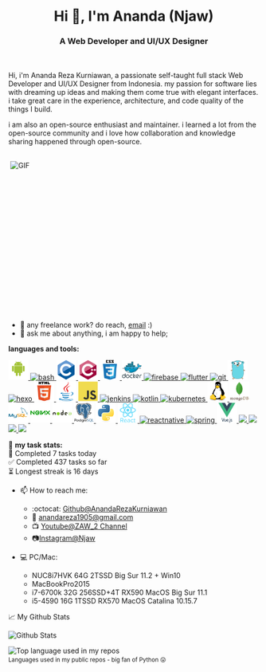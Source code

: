 <h1 align="center">Hi 👋, I'm Ananda (Njaw)</h1>
<h3 align="center">A Web Developer and UI/UX Designer </h3>

<br/>
<br/>
Hi, i'm Ananda Reza Kurniawan, a passionate self-taught full stack Web Developer and UI/UX Designer from Indonesia. my passion for software lies with dreaming up ideas and making them come true with elegant interfaces. i take great care in the experience, architecture, and code quality of the things I build.

i am also an open-source enthusiast and maintainer. i learned a lot from the open-source community and i love how collaboration and knowledge sharing happened through open-source.

<br>
<img align="right" alt="GIF" src="https://github.com/abhisheknaiidu/abhisheknaiidu/blob/master/code.gif?raw=true" width="500" height="320" />
</br>
 
- 💼 any freelance work? do reach, [email](mailto:anandareza1905@gmail.com) :)
- 💬 ask me about anything, i am happy to help;

**languages and tools:**  

<p align="left"> <a href="https://developer.android.com" target="_blank"> <img src="https://raw.githubusercontent.com/devicons/devicon/master/icons/android/android-original-wordmark.svg" alt="android" width="40" height="40"/> </a> <a href="https://www.gnu.org/software/bash/" target="_blank"> <img src="https://www.vectorlogo.zone/logos/gnu_bash/gnu_bash-icon.svg" alt="bash" width="40" height="40"/> </a> <a href="https://www.cprogramming.com/" target="_blank"> <img src="https://raw.githubusercontent.com/devicons/devicon/master/icons/c/c-original.svg" alt="c" width="40" height="40"/> </a> <a href="https://www.w3schools.com/cpp/" target="_blank"> <img src="https://raw.githubusercontent.com/devicons/devicon/master/icons/cplusplus/cplusplus-original.svg" alt="cplusplus" width="40" height="40"/> </a> <a href="https://www.w3schools.com/css/" target="_blank"> <img src="https://raw.githubusercontent.com/devicons/devicon/master/icons/css3/css3-original-wordmark.svg" alt="css3" width="40" height="40"/> </a> <a href="https://www.docker.com/" target="_blank"> <img src="https://raw.githubusercontent.com/devicons/devicon/master/icons/docker/docker-original-wordmark.svg" alt="docker" width="40" height="40"/> </a> <a href="https://firebase.google.com/" target="_blank"> <img src="https://www.vectorlogo.zone/logos/firebase/firebase-icon.svg" alt="firebase" width="40" height="40"/> </a> <a href="https://flutter.dev" target="_blank"> <img src="https://www.vectorlogo.zone/logos/flutterio/flutterio-icon.svg" alt="flutter" width="40" height="40"/> </a> <a href="https://git-scm.com/" target="_blank"> <img src="https://www.vectorlogo.zone/logos/git-scm/git-scm-icon.svg" alt="git" width="40" height="40"/> </a> <a href="https://golang.org" target="_blank"> <img src="https://raw.githubusercontent.com/devicons/devicon/master/icons/go/go-original.svg" alt="go" width="40" height="40"/> </a> <a href="hexo.io/" target="_blank"> <img src="https://www.vectorlogo.zone/logos/hexoio/hexoio-icon.svg" alt="hexo" width="40" height="40"/> </a> <a href="https://www.w3.org/html/" target="_blank"> <img src="https://raw.githubusercontent.com/devicons/devicon/master/icons/html5/html5-original-wordmark.svg" alt="html5" width="40" height="40"/> </a> <a href="https://www.java.com" target="_blank"> <img src="https://raw.githubusercontent.com/devicons/devicon/master/icons/java/java-original.svg" alt="java" width="40" height="40"/> </a> <a href="https://developer.mozilla.org/en-US/docs/Web/JavaScript" target="_blank"> <img src="https://raw.githubusercontent.com/devicons/devicon/master/icons/javascript/javascript-original.svg" alt="javascript" width="40" height="40"/> </a> <a href="https://www.jenkins.io" target="_blank"> <img src="https://www.vectorlogo.zone/logos/jenkins/jenkins-icon.svg" alt="jenkins" width="40" height="40"/> </a> <a href="https://kotlinlang.org" target="_blank"> <img src="https://www.vectorlogo.zone/logos/kotlinlang/kotlinlang-icon.svg" alt="kotlin" width="40" height="40"/> </a> <a href="https://kubernetes.io" target="_blank"> <img src="https://www.vectorlogo.zone/logos/kubernetes/kubernetes-icon.svg" alt="kubernetes" width="40" height="40"/> </a> <a href="https://www.linux.org/" target="_blank"> <img src="https://raw.githubusercontent.com/devicons/devicon/master/icons/linux/linux-original.svg" alt="linux" width="40" height="40"/> </a> <a href="https://www.mongodb.com/" target="_blank"> <img src="https://raw.githubusercontent.com/devicons/devicon/master/icons/mongodb/mongodb-original-wordmark.svg" alt="mongodb" width="40" height="40"/> </a> <a href="https://www.mysql.com/" target="_blank"> <img src="https://raw.githubusercontent.com/devicons/devicon/master/icons/mysql/mysql-original-wordmark.svg" alt="mysql" width="40" height="40"/> </a> <a href="https://www.nginx.com" target="_blank"> <img src="https://raw.githubusercontent.com/devicons/devicon/master/icons/nginx/nginx-original.svg" alt="nginx" width="40" height="40"/> </a> <a href="https://nodejs.org" target="_blank"> <img src="https://raw.githubusercontent.com/devicons/devicon/master/icons/nodejs/nodejs-original-wordmark.svg" alt="nodejs" width="40" height="40"/> </a> <a href="https://www.postgresql.org" target="_blank"> <img src="https://raw.githubusercontent.com/devicons/devicon/master/icons/postgresql/postgresql-original-wordmark.svg" alt="postgresql" width="40" height="40"/> </a> <a href="https://www.python.org" target="_blank"> <img src="https://raw.githubusercontent.com/devicons/devicon/master/icons/python/python-original.svg" alt="python" width="40" height="40"/> </a> <a href="https://reactjs.org/" target="_blank"> <img src="https://raw.githubusercontent.com/devicons/devicon/master/icons/react/react-original-wordmark.svg" alt="react" width="40" height="40"/> </a> <a href="https://reactnative.dev/" target="_blank"> <img src="https://reactnative.dev/img/header_logo.svg" alt="reactnative" width="40" height="40"/> </a> <a href="https://spring.io/" target="_blank"> <img src="https://www.vectorlogo.zone/logos/springio/springio-icon.svg" alt="spring" width="40" height="40"/> </a> <a href="https://vuejs.org/" target="_blank"> <img src="https://raw.githubusercontent.com/devicons/devicon/master/icons/vuejs/vuejs-original-wordmark.svg" alt="vuejs" width="40" height="40"/> </a> <a href="https://webpack.js.org" target="_blank">
 
 <a href="https://www.python.org/">
  <img src="https://img.shields.io/badge/Python-3776AB?style=for-the-badge&logo=python&logoColor=white">
</a>
<a href="https://www.qt.io/">
  <img src="https://img.shields.io/badge/Qt-41CD52?style=for-the-badge&logo=qt&logoColor=white">
</a>
<a href="https://www.mysql.com/">
  <img src="https://img.shields.io/badge/MySQL-00000F?style=for-the-badge&logo=mysql&logoColor=white">
</a>
<a href="https://www.apachefriends.org/index.html">
  <img src="https://img.shields.io/badge/Xampp-F37623?style=for-the-badge&logo=xampp&logoColor=white">
</a>


🚧 **my task stats:**   
🌸  Completed 7 tasks today           
✅  Completed 437 tasks so far           
⏳  Longest streak is 16 days
<!-- TODO-IST:END -->


- 📫 How to reach me:
    - :octocat: [Github@AnandaRezaKurniawan](https://github.com/AnandaRezaKurniawan)
    - :email: [anandareza1905@gmail.com](mailto:anandareza1905@gmail.com)
    - :tv: [Youtube@ZAW_2 Channel](https://www.youtube.com/channel/UCwu81gAkZ3Ett27Q8L3Zepg/videos)
    - :camera:[Instagram@Njaw](https://www.instagram.com/p/CF1fJhtnjafIBxwIQKkyxgHnjFBzbrktXgYHPw0/?utm_medium=copy_link)


- :computer: PC/Mac:

    - NUC8i7HVK 64G 2TSSD Big Sur 11.2 + Win10
    - MacBookPro2015
    - i7-6700k 32G 256SSD+4T RX590 MacOS Big Sur 11.1
    - i5-4590  16G 1TSSD RX570 MacOS Catalina 10.15.7


📈 My Github Stats


  
![Github Stats](https://github-readme-stats.vercel.app/api?username=AnandaRezaKurniawan&bg_color=30,e96443,904e95&title_color=fff&text_color=fff)

<div>
  <img width="" src="https://github-readme-stats.vercel.app/api/top-langs/?username=AnandaRezaKurniawan&layout=compact&hide_title=1&card_width=300" alt="Top language used in my repos" />
  <br />
  <small>Languages used in my public repos - big fan of Python 😛</small>
  <br />
  <br />
</div>
